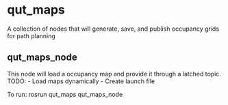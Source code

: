 # qut_maps
A collection of nodes that will generate, save, and publish occupancy grids for path planning

## qut_maps_node
This node will load a occupancy map and provide it through a latched topic.
TODO: 
	- Load maps dynamically
	- Create launch file

To run: rosrun qut_maps qut_maps_node
